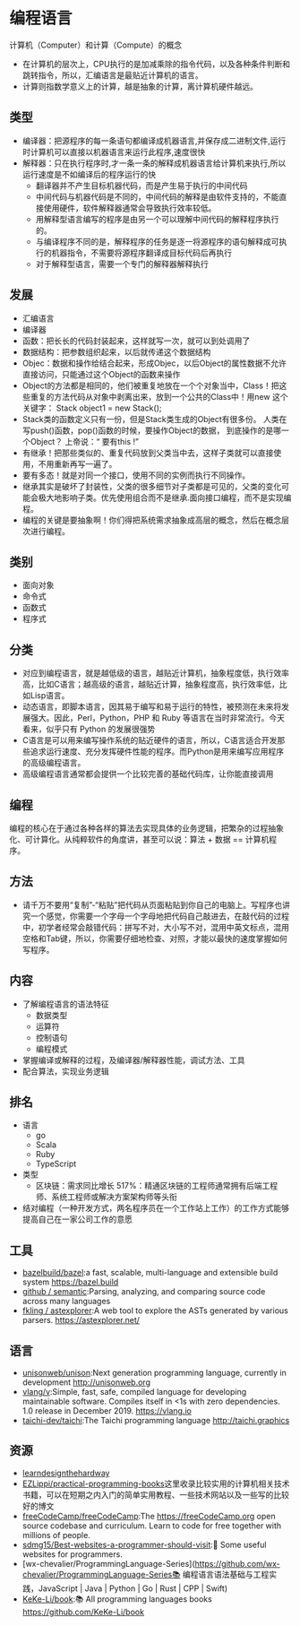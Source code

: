 # 编程语言

计算机（Computer）和计算（Compute）的概念

* 在计算机的层次上，CPU执行的是加减乘除的指令代码，以及各种条件判断和跳转指令，所以，汇编语言是最贴近计算机的语言。
* 计算则指数学意义上的计算，越是抽象的计算，离计算机硬件越远。

## 类型

* 编译器：把源程序的每一条语句都编译成机器语言,并保存成二进制文件,运行时计算机可以直接以机器语言来运行此程序,速度很快
* 解释器：只在执行程序时,才一条一条的解释成机器语言给计算机来执行,所以运行速度是不如编译后的程序运行的快
    - 翻译器并不产生目标机器代码，而是产生易于执行的中间代码
    - 中间代码与机器代码是不同的，中间代码的解释是由软件支持的，不能直接使用硬件，软件解释器通常会导致执行效率较低。
    - 用解释型语言编写的程序是由另一个可以理解中间代码的解释程序执行的。
    - 与编译程序不同的是，解释程序的任务是逐一将源程序的语句解释成可执行的机器指令，不需要将源程序翻译成目标代码后再执行
    - 对于解释型语言，需要一个专门的解释器解释执行

## 发展

* 汇编语言
* 编译器
* 函数：把长长的代码封装起来，这样就写一次，就可以到处调用了
* 数据结构：把参数组织起来，以后就传递这个数据结构
* Objec：数据和操作给结合起来，形成Objec，以后Object的属性数据不允许直接访问，只能通过这个Object的函数来操作
* Object的方法都是相同的，他们被重复地放在一个个对象当中，Class！把这些重复的方法代码从对象中剥离出来，放到一个公共的Class中！用new 这个关键字： Stack object1 = new Stack(); 
* Stack类的函数定义只有一份，但是Stack类生成的Object有很多份。 人类在写push()函数，pop()函数的时候，要操作Object的数据， 到底操作的是哪一个Object？ 上帝说：“ 要有this !”
* 有继承！把那些类似的、重复代码放到父类当中去，这样子类就可以直接使用，不用重新再写一遍了。
* 要有多态！就是对同一个接口，使用不同的实例而执行不同操作。
* 继承其实是破坏了封装性，父类的很多细节对子类都是可见的，父类的变化可能会极大地影响子类。优先使用组合而不是继承.面向接口编程，而不是实现编程。
* 编程的关键是要抽象啊！你们得把系统需求抽象成高层的概念，然后在概念层次进行编程。

## 类别

* 面向对象
* 命令式
* 函数式
* 程序式

## 分类

* 对应到编程语言，就是越低级的语言，越贴近计算机，抽象程度低，执行效率高，比如C语言；越高级的语言，越贴近计算，抽象程度高，执行效率低，比如Lisp语言。
* 动态语言，即脚本语言，因其易于编写和易于运行的特性，被预测在未来将发展强大。因此，Perl，Python，PHP 和 Ruby 等语言在当时非常流行。今天看来，似乎只有 Python 的发展很强势
* C语言是可以用来编写操作系统的贴近硬件的语言，所以，C语言适合开发那些追求运行速度、充分发挥硬件性能的程序。而Python是用来编写应用程序的高级编程语言。
* 高级编程语言通常都会提供一个比较完善的基础代码库，让你能直接调用

## 编程

编程的核心在于通过各种各样的算法去实现具体的业务逻辑，把繁杂的过程抽象化、可计算化。从纯粹软件的角度讲，甚至可以说：算法 + 数据 == 计算机程序。

## 方法

* 请千万不要用“复制”-“粘贴”把代码从页面粘贴到你自己的电脑上。写程序也讲究一个感觉，你需要一个字母一个字母地把代码自己敲进去，在敲代码的过程中，初学者经常会敲错代码：拼写不对，大小写不对，混用中英文标点，混用空格和Tab键，所以，你需要仔细地检查、对照，才能以最快的速度掌握如何写程序。

## 内容

* 了解编程语言的语法特征
    - 数据类型
    - 运算符
    - 控制语句
    - 编程模式
* 掌握编译或解释的过程，及编译器/解释器性能，调试方法、工具
* 配合算法，实现业务逻辑

## 排名

* 语言
    - go
    - Scala
    - Ruby
    - TypeScript
* 类型
    - 区块链：需求同比增长 517%：精通区块链的工程师通常拥有后端工程师、系统工程师或解决方案架构师等头衔
* 结对编程（一种开发方式，两名程序员在一个工作站上工作）的工作方式能够提高自己在一家公司工作的意愿

## 工具

* [bazelbuild/bazel](https://github.com/bazelbuild/bazel):a fast, scalable, multi-language and extensible build system https://bazel.build
* [github / semantic](https://github.com/github/semantic):Parsing, analyzing, and comparing source code across many languages
* [fkling / astexplorer](https://github.com/fkling/astexplorer):A web tool to explore the ASTs generated by various parsers. https://astexplorer.net/

## 语言

* [unisonweb/unison](https://github.com/unisonweb/unison):Next generation programming language, currently in development http://unisonweb.org
* [vlang/v](https://github.com/vlang/v):Simple, fast, safe, compiled language for developing maintainable software. Compiles itself in <1s with zero dependencies. 1.0 release in December 2019. https://vlang.io
* [taichi-dev/taichi](https://github.com/taichi-dev/taichi):The Taichi programming language http://taichi.graphics

## 资源

* [learndesignthehardway](https://www.learndesignthehardway.com)
* [EZLippi/practical-programming-books](https://github.com/EZLippi/practical-programming-books)这里收录比较实用的计算机相关技术书籍，可以在短期之内入门的简单实用教程、一些技术网站以及一些写的比较好的博文
* [freeCodeCamp/freeCodeCamp](https://github.com/freeCodeCamp/freeCodeCamp):The https://freeCodeCamp.org open source codebase and curriculum. Learn to code for free together with millions of people.
* [sdmg15/Best-websites-a-programmer-should-visit](https://github.com/sdmg15/Best-websites-a-programmer-should-visit):🔗 Some useful websites for programmers.
* [wx-chevalier/ProgrammingLanguage-Series](https://github.com/wx-chevalier/ProgrammingLanguage-Series📚 编程语言语法基础与工程实践，JavaScript | Java | Python | Go | Rust | CPP | Swift)
* [KeKe-Li/book](https://github.com/KeKe-Li/book):📚 All programming languages books https://github.com/KeKe-Li/book
